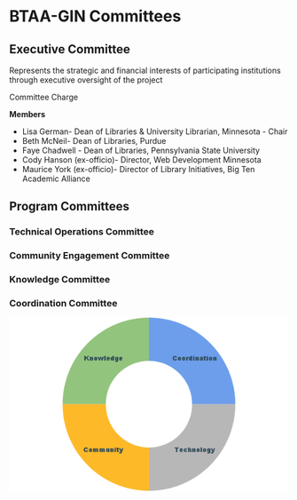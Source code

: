 # BTAA-GIN Committees

## Executive Committee

Represents the strategic and financial interests of participating institutions through executive oversight of the project

Committee Charge

**Members**

* Lisa German- Dean of Libraries & University Librarian, Minnesota - Chair
* Beth McNeil- Dean of Libraries, Purdue
* Faye Chadwell - Dean of Libraries, Pennsylvania State University
* Cody Hanson (ex-officio)- Director, Web Development Minnesota
* Maurice York (ex-officio)- Director of Library Initiatives, Big Ten Academic Alliance

## Program Committees

### Technical Operations Committee

### Community Engagement Committee

### Knowledge Committee

### Coordination Committee

![](images/matrix-committees.png)